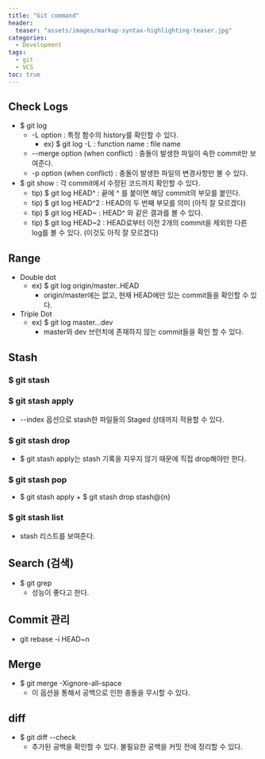 ```yaml
---
title: "Git command"
header:
  teaser: "assets/images/markup-syntax-highlighting-teaser.jpg"
categories:
  - Development
tags:
  - git
  - VCS
toc: true
---
```


## Check Logs

  * $ git log
    * -L option : 특정 함수의 history를 확인할 수 있다. 
      * ex) $ git log -L : function name : file name
    * --merge option (when conflict) : 충돌이 발생한 파일이 속한 commit만 보여준다.
    * -p option (when conflict) : 충돌이 발생한 파일의 변경사항만 볼 수 있다.
  * $ git show : 각 commit에서 수정된 코드까지 확인할 수 있다. 
    * tip) $ git log HEAD^  : 끝에 ^ 를 붙이면 해당 commit의 부모를 붙인다.
    * tip) $ git log HEAD^2 : HEAD의 두 번째 부모를 의미 (아직 잘 모르겠다)
    * tip) $ git log HEAD~  : HEAD^ 와 같은 결과를 볼 수 있다.
    * tip) $ git log HEAD~2 : HEAD로부터 이전 2개의 commit을 제외한 다른 log를 볼 수 있다. (이것도 아직 잘 모르겠다)

## Range

  * Double dot
    * ex) $ git log origin/master..HEAD
      * origin/master에는 없고, 현재 HEAD에만 있는 commit들을 확인할 수 있다.
  * Triple Dot
    * ex) $ git log master...dev
      * master와 dev 브런치에 존재하지 않는 commit들을 확인 할 수 있다.

## Stash

### $ git stash

### $ git stash apply

  * --index 옵션으로 stash한 파일들의 Staged 상태까지 적용할 수 있다.

### $ git stash drop

  * $ git stash apply는 stash 기록을 지우지 않기 때문에 직접 drop해야만 한다.

### $ git stash pop

  * $ git stash apply + $ git stash drop stash@{n}

### $ git stash list

  * stash 리스트를 보여준다.

## Search (검색)

  * $ git grep
    * 성능이 좋다고 한다.

## Commit 관리

  * git rebase -i HEAD~n

## Merge

  * $ git merge -Xignore-all-space
    * 이 옵션을 통해서 공백으로 인한 충돌을 무시할 수 있다.

## diff

  * $ git diff --check
    * 추가된 공백을 확인할 수 있다. 불필요한 공백을 커밋 전에 정리할 수 있다.
